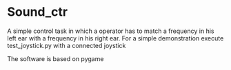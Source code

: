# Sound_ctr

A simple control task in which a operator has to match a frequency in his left ear with a frequency in his right ear.
For a simple demonstration execute test_joystick.py with a connected joystick

The software is based on pygame
